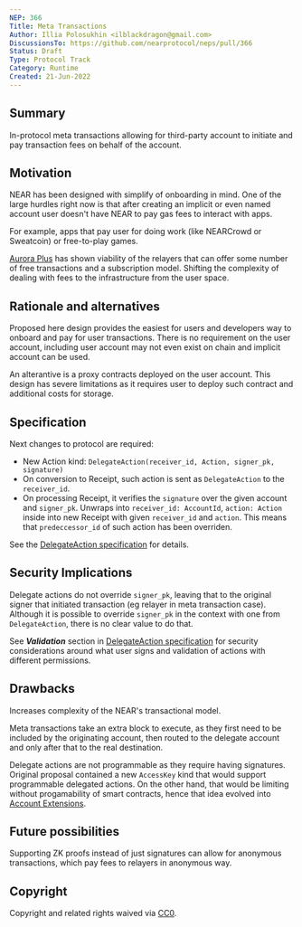 ```yaml
---
NEP: 366
Title: Meta Transactions
Author: Illia Polosukhin <ilblackdragon@gmail.com>
DiscussionsTo: https://github.com/nearprotocol/neps/pull/366
Status: Draft
Type: Protocol Track
Category: Runtime
Created: 21-Jun-2022
---
```


## Summary

In-protocol meta transactions allowing for third-party account to initiate and pay transaction fees on behalf of the account.

## Motivation

NEAR has been designed with simplify of onboarding in mind. One of the large hurdles right now is that after creating an implicit or even named account user doesn't have NEAR to pay gas fees to interact with apps.

For example, apps that pay user for doing work (like NEARCrowd or Sweatcoin) or free-to-play games.

[Aurora Plus](https://aurora.plus) has shown viability of the relayers that can offer some number of free transactions and a subscription model. Shifting the complexity of dealing with fees to the infrastructure from the user space.

## Rationale and alternatives

Proposed here design provides the easiest for users and developers way to onboard and pay for user transactions.
There is no requirement on the user account, including user account may not even exist on chain and implicit account can be used.

An alterantive is a proxy contracts deployed on the user account. 
This design has severe limitations as it requires user to deploy such contract and additional costs for storage.

## Specification

Next changes to protocol are required:
 - New Action kind: `DelegateAction(receiver_id, Action, signer_pk, signature)`
 - On conversion to Receipt, such action is sent as `DelegateAction` to the `receiver_id`.
 - On processing Receipt, it verifies the `signature` over the given account and `signer_pk`. Unwraps into `receiver_id: AccountId`, `action: Action` inside into new Receipt with given `receiver_id` and `action`. This means that `predeccessor_id` of such action has been overriden.

See the [DelegateAction specification](specs/RuntimeSepc/Actions.md#DelegateAction) for details.

## Security Implications

Delegate actions do not override `signer_pk`, leaving that to the original signer that initiated transaction (eg relayer in meta transaction case). Although it is possible to override `signer_pk` in the context with one from `DelegateAction`, there is no clear value to do that.

See ***Validation*** section in [DelegateAction specification](specs/RuntimeSepc/Actions.md#DelegateAction) for security considerations around what user signs and validation of actions with different permissions.

## Drawbacks

Increases complexity of the NEAR's transactional model.

Meta transactions take an extra block to execute, as they first need to be included by the originating account, then routed to the delegate account and only after that to the real destination.

Delegate actions are not programmable as they require having signatures. Original proposal contained a new `AccessKey` kind that would support programmable delegated actions. On the other hand, that would be limiting without progamability of smart contracts, hence that idea evolved into [Account Extensions](https://github.com/nearprotocol/neps/pull/0000).

## Future possibilities

Supporting ZK proofs instead of just signatures can allow for anonymous transactions, which pay fees to relayers in anonymous way.

## Copyright
[copyright]: #copyright

Copyright and related rights waived via [CC0](https://creativecommons.org/publicdomain/zero/1.0/).
